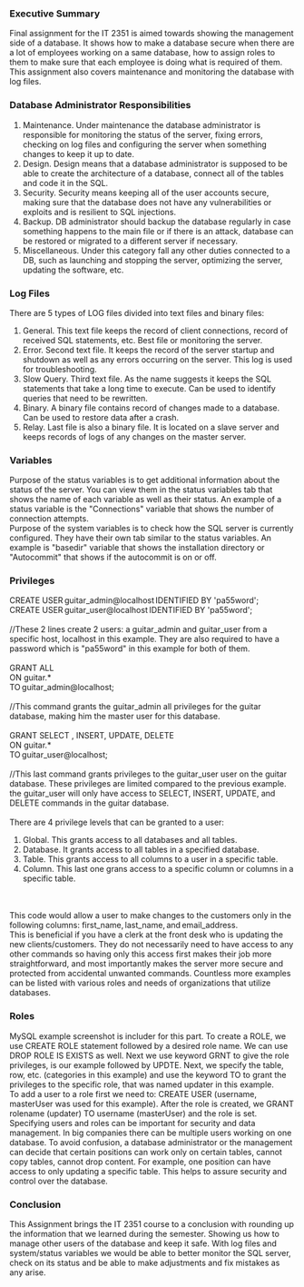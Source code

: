 <h3>Executive Summary</h3>

<p>Final assignment for the IT 2351 is aimed towards showing the management side of a database. It shows how to make a database secure when there are a lot of employees working on a same database, how to assign roles to them to make sure that each employee is doing what is required of them. This assignment also covers maintenance and monitoring the database with log files.</p>

<h3>Database Administrator Responsibilities</h3>

<p>
<ol>
  <li>Maintenance. Under maintenance the database administrator is responsible for monitoring the status of the server, fixing errors, checking on log files and configuring the server when something changes to keep it up to date.
  <li>Design. Design means that a database administrator is supposed to be able to create the architecture of a database, connect all of the tables and code it in the SQL.
  <li>Security. Security means keeping all of the user accounts secure, making sure that the database does not have any vulnerabilities or exploits and is resilient to SQL injections.
  <li>Backup. DB administrator should backup the database regularly in case something happens to the main file or if there is an attack, database can be restored or migrated to a different server if necessary.
  <li>Miscellaneous. Under this category fall any other duties connected to a DB, such as launching and stopping the server, optimizing the server, updating the software, etc.
</ol>
</p>

<h3>Log Files</h3>

<p>There are 5 types of LOG files divided into text files and binary files:
<ol>
  <li>General. This text file keeps the record of client connections, record of received SQL statements, etc. Best file or monitoring the server.
  <li>Error. Second text file. It keeps the record of the server startup and shutdown as well as any errors occurring on the server. This log is used for troubleshooting.
  <li>Slow Query. Third text file. As the name suggests it keeps the SQL statements that take a long time to execute. Can be used to identify queries that need to be rewritten.
  <li>Binary. A binary file contains record of changes made to a database. Can be used to restore data after a crash.
  <li>Relay. Last file is also a binary file. It is located on a slave server and keeps records of logs of any changes on the master server.
</ol>
</p>

<h3>Variables</h3>

<p>Purpose of the status variables is to get additional information about the status of the server. You can view them in the status variables tab that shows the name of each variable as well as their status. An example of a status variable is the "Connections" variable that shows the number of connection attempts.
<br>Purpose of the system variables is to check how the SQL server is currently configured. They have their own tab similar to the status variables. An example is "basedir" variable that shows the installation directory or "Autocommit" that shows if the autocommit is on or off.</p>

<h3>Privileges</h3>

<p>CREATE USER guitar_admin@localhost IDENTIFIED BY 'pa55word';
<br>CREATE USER guitar_user@localhost IDENTIFIED BY 'pa55word';
  <br>
  <br>//These 2 lines create 2 users: a guitar_admin and guitar_user from a specific host, localhost in this example. They are also required to have a password which is "pa55word" in this example for both of them.
  <br>
<br>GRANT ALL
<br>ON guitar.*
<br>TO guitar_admin@localhost;
  <br>
  <br>//This command grants the guitar_admin all privileges for the guitar database, making him the master user for this database.
  <br>
<br>GRANT SELECT , INSERT, UPDATE, DELETE
<br>ON guitar.*
<br>TO guitar_user@localhost; 
  <br>
  <br>//This last command grants privileges to the guitar_user user on the guitar database. These privileges are limited compared to the previous example. the guitar_user will only have access to SELECT, INSERT, UPDATE, and DELETE commands in the guitar database.
  <br>
<br>There are 4 privilege levels that can be granted to a user:
  <ol>
    <li>Global. This grants access to all databases and all tables.
    <li>Database. It grants access to all tables in a specified database.
    <li>Table. This grants access to all columns to a user in a specific table.
    <li>Column. This last one grans access to a specific column or columns in a specific table.
  </ol>
<br>
<br>This code would allow a user to make changes to the customers only in the following columns: first_name, last_name, and email_address.
<br>This is beneficial if you have a clerk at the front desk who is updating the new clients/customers. They do not necessarily need to have access to any other commands so having only this access first makes their job more straightforward, and most importantly makes the server more secure and protected from accidental unwanted commands. Countless more examples can be listed with various roles and needs of organizations that utilize databases.
</p>

<h3>Roles</h3>

<p>MySQL example screenshot is includer for this part. To create a ROLE, we use CREATE ROLE statement followed by a desired role name. We can use DROP ROLE IS EXISTS as well. Next we use keyword GRNT to give the role privileges, is our example followed by UPDTE. Next, we specify the table, row, etc. (categories in this example) and use the keyword TO to grant the privileges to the specific role, that was named updater in this example.
<br> To add a user to a role first we need to: CREATE USER (username, masterUser was used for this example). After the role is created, we GRANT rolename (updater) TO username (masterUser) and the role is set.
<br>Specifying users and roles can be important for security and data management. In big companies there can be multiple users working on one database. To avoid confusion, a database administrator or the management can decide that certain positions can work only on certain tables, cannot copy tables, cannot drop content. For example, one position can have access to only updating a specific table. This helps to assure security and control over the database.</p>

<h3>Conclusion</h3>

<p>This Assignment brings the IT 2351 course to a conclusion with rounding up the information that we learned during the semester. Showing us how to manage other users of the database and keep it safe. With log files and system/status variables we would be able to better monitor the SQL server, check on its status and be able to make adjustments and fix mistakes as any arise.</p>
